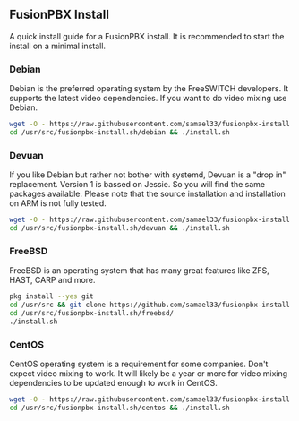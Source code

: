 
FusionPBX Install
--------------------------------------
A quick install guide for a FusionPBX install. It is recommended to start the install on a minimal install.


### Debian
Debian is the preferred operating system by the FreeSWITCH developers. 
It supports the latest video dependencies. If you want to do video mixing use Debian.

```sh
wget -O - https://raw.githubusercontent.com/samael33/fusionpbx-install.sh/master/debian/pre-install.sh | sh
cd /usr/src/fusionpbx-install.sh/debian && ./install.sh
```
### Devuan
If you like Debian but rather not bother with systemd, Devuan is a "drop in" replacement.
Version 1 is bassed on Jessie. So you will find the same packages available.
Please note that the source installation and installation on ARM is not fully tested.

```sh
wget -O - https://raw.githubusercontent.com/samael33/fusionpbx-install.sh/master/devuan/pre-install.sh | sh
cd /usr/src/fusionpbx-install.sh/devuan && ./install.sh
```

### FreeBSD
FreeBSD is an operating system that has many great features like ZFS, HAST, CARP and more.

```sh
pkg install --yes git
cd /usr/src && git clone https://github.com/samael33/fusionpbx-install.sh.git
cd /usr/src/fusionpbx-install.sh/freebsd/
./install.sh
```

### CentOS
CentOS operating system is a requirement for some companies. Don't expect video mixing to work. It will likely be a year or more for video mixing dependencies to be updated enough to work in CentOS.

```sh
wget -O - https://raw.githubusercontent.com/samael33/fusionpbx-install.sh/master/centos/pre-install.sh | sh
cd /usr/src/fusionpbx-install.sh/centos && ./install.sh
```
